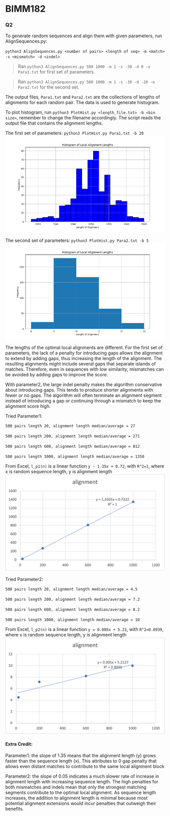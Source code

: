 # BIMM182
### Q2
To generate random sequences and align them with given parameters, run AlignSequences.py:

`python3 AlignSequences.py <number of pairs> <length of seq> -m <match> -s <mismatch> -d <indel>`

>Ran `python3 AlignSequences.py 500 1000 -m 1 -s -30 -d 0 -o Para1.txt` for first set of parameters. 

>Ran `python3 AlignSequences.py 500 1000 -m 1 -s -30 -d -20 -o Para2.txt` for the second set.

The output files, `Para1.txt` and `Para2.txt` are the collections of lengths of alignments for each random pair. The data is used to generate histogram.

To plot histogram, run `python3 PlotHist.py <length_file.txt> -b <bin size>`, remember to change the filename accordingly. The script reads the output file that contains the alignment lengths.

The first set of parameters:
`python3 PlotHist.py Para1.txt -b 20`
![image](./Histograms/Parameter1.png)

The second set of parameters:
`python3 PlotHist.py Para2.txt -b 5`
![image](./Histograms/Parameter2.png)

The lengths of the optimal local alignments are different. 
For the first set of parameters, the lack of a penalty for introducing gaps allows the alignment to extend by adding gaps, thus increasing the length of the alignment. The resulting alignments might include several gaps that separate islands of matches. Therefore, even in sequences with low similarity,  mismatches can be avoided by adding gaps to improve the score.

With parameter2, the large indel penalty makes the algorithm conservative about introducing gaps. This tends to produce shorter alignments with fewer or no gaps. The algorithm will often terminate an alignment segment instead of introducing a gap or continuing through a mismatch to keep the alignment score high.

Tried Parameter1: 
```
500 pairs length 20, alignment length median/average = 27

500 pairs length 200, alignment length median/average = 271

500 pairs length 600, alignment length median/average = 812

500 pairs length 1000, alignment length median/average = 1350
```
From Excel, `l_p1(n)` is a linear function `y - 1.35x + 0.72`, with `R^2=1`, where x is random sequence length, y is alignment length
![image](./Histograms/Para1_Trend.png)

Tried Parameter2: 
```
500 pairs length 20, alignment length median/average = 4.5

500 pairs length 200, alignment length median/average = 7.2

500 pairs length 600, alignment length median/average = 8.2

500 pairs length 1000, alignment length median/average = 10
```
From Excel, `l_p2(n)` is a linear function `y = 0.005x + 5.21`, with `R^2=0.8939`, where x is random sequence length, y is alignment length
![image](./Histograms/Para2_Trend.png)

#### Extra Credit:
Parameter1: the slope of 1.35 means that the alignment length (y) grows faster than the sequence length (x). This attributes to 0 gap penalty that allows even distant matches to contribute to the same local alignment block

Parameter2: the slope of 0.05 indicates a much slower rate of increase in alignment length with increasing sequence length. The high penalties for both mismatches and indels mean that only the strongest matching segments contribute to the optimal local alignment. As sequence length increases, the addition to alignment length is minimal because most potential alignment extensions would incur penalties that outweigh their benefits.